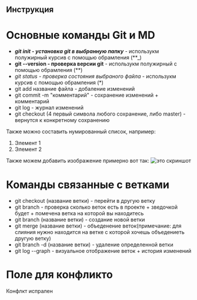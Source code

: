 ## Инструкция

# Основные команды Git и MD
+ _**git init - установка git в выбранную папку**_ - использукм полужирный курсив с помощью обрамления (**_)
+ **git --version - проверка версии git** - использукм полужирный с помощью обрамления (**)
+ *git status - проверка состояния выбраного файла* - использукм курсив с помощью обрамления (*)
+ git add название файла - добаление изменений
+ git commit -m "комментарий" - сохранение изменений + комментарий
+ git log - журнал изменений
+ git checkout (4 первый символа любого сохранение, либо master) - вернутся к конкретному сохранению

Также можно составить нумированный список, например:
1. Элемент 1
2. Элемент 2

Также можем добавить изображение примерно вот так: ![это скриншот](изображение_viber_2022-12-16_20-44-38-301.jpg)
# Команды связанные с ветками
+ git checkout (название ветки) - перейти в другую ветку
+ git branch - проверка сколько веток есть в проекте + зведочкой будет + помечена ветка на которой вы находитесь
+ git branch (название ветки) - создание новой ветки
+ git merge (название ветки) - объеденение веток(примечание: для слияния нужно находится на ветке с которой хочешь объедениеть другую ветку)
+ git branch -d (название ветки) - удаление определенной ветки
+ git log --graph - визуальное отображение веток + история изменений
# Поле для конфликто

Конфлкт испрален
